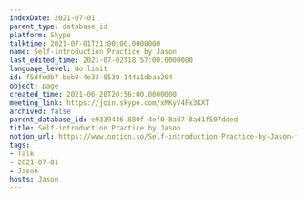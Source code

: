 ```yaml
---
indexDate: 2021-07-01
parent_type: database_id
platform: Skype
talktime: 2021-07-01T21:00:00.0000000
name: Self-introduction Practice by Jason
last_edited_time: 2021-07-02T18:57:00.0000000
language_level: No limit
id: f5dfedb7-beb8-4e33-9539-144a1dbaa264
object: page
created_time: 2021-06-28T20:56:00.0000000
meeting_link: https://join.skype.com/xMKyV4Fx3KXT
archived: false
parent_database_id: e9339446-880f-4ef0-8ad7-8ad1f507dded
title: Self-introduction Practice by Jason
notion_url: https://www.notion.so/Self-introduction-Practice-by-Jason-f5dfedb7beb84e339539144a1dbaa264
tags:
- Talk
- 2021-07-01
- Jason
hosts: Jason
---
```







